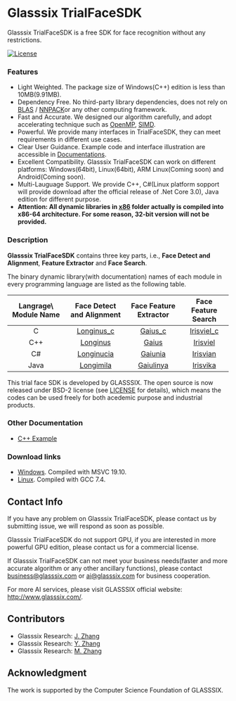 # Glasssix TrialFaceSDK

Glasssix TrialFaceSDK is a free SDK for face recognition without any restrictions. 

[![License](https://img.shields.io/badge/license-BSD-blue.svg)](LICENSE)

### Features

- Light Weighted. The package size of Windows(C++) edition is less than 10MB(9.91MB).
- Dependency Free. No third-party library dependencies, does not rely on [BLAS](http://www.netlib.org/blas/)  / [NNPACK](https://github.com/Maratyszcza/NNPACK)or any other computing framework.
- Fast and Accurate. We designed our algorithm carefully, and adopt accelerating technique such as [OpenMP](https://www.openmp.org/), [SIMD](http://www.thinkwiki.org/wiki/SIMD).
- Powerful. We provide many interfaces in TrialFaceSDK, they can meet requirements in different use cases.
- Clear User Guidance. Example code and interface illustration are accessible in [Documentations](./doc).
- Excellent Compatibility. Glasssix TrialFaceSDK can work on different platforms: Windows(64bit), Linux(64bit), ARM Linux(Coming soon) and Android(Coming soon).
- Multi-Lauguage Support. We provide C++, C#(Linux platform sopport will provide download after the official release of .Net Core 3.0), Java edition for different purpose.
- **Attention: All dynamic libraries in [x86](./x86) folder actually is compiled into x86-64 architecture. For some reason, 32-bit version will not be provided.**

### Description

**Glasssix TrialFaceSDK** contains three key parts, i.e., **Face Detect and Alignment**, **Feature Extractor** and **Face Search**.

The binary dynamic library(with documentation) names of each module in every programming language are listed as the following table.

| 	Langrage\\ Module Name	| Face Detect and Alignment | Face Feature Extractor | Face Feature Search |
| :-------: | :-------:| :------: | :------: |
| C     	|  [Longinus_c](./doc/C/Longinus_en-US.md)| [Gaius_c](./doc/C/Gaius_en-US.md) | [Irisviel_c](./doc/C/Irisviel_en-US.md) |
| C++     	|  [Longinus](./doc/C++/Longinus_en-US.md)| [Gaius](./doc/C++/Gaius_en-US.md) | [Irisviel](./doc/C++/Irisviel_en-US.md) |
| C#   		|[Longinucia](./doc/CSharp/Longinucia_en_US.md)|[Gaiunia](./doc/CSharp/Gaiunia_en_US.md) | [Irisvian](./doc/CSharp/Irisvian_en-US.md) |
| Java  	|[Longimila](./doc/Java/Longimila_en-US.md)|[Gaiulinya](./doc/Java/Gaiulinya_en-US.md) | [Irisvika](./doc/Java/Irisvika_en-US.md) |

This trial face SDK is developed by GLASSSIX. The open source is now released under BSD-2 license (see [LICENSE](LICENSE) for details), which means the codes can be used freely for both acedemic purpose and industrial products.

### Other Documentation

* [C++ Example](./x86/Windows/C++/README.md)

### Download links
* [Windows](./x86/Windows). Compiled with MSVC 19.10.
* [Linux](./x86/Linux). Compiled with GCC 7.4.

## Contact Info

If you have any problem on Glasssix TrialFaceSDK, please contact us by submitting issue, we will respond as soon as possible.

Glasssix TrialFaceSDK do not support GPU, if you are interested in more powerful GPU edition, please contact us for a commercial license.

If Glasssix TrialFaceSDK can not meet your business needs(faster and more accurate algorithm or any other ancillary functions), please contact business@glasssix.com or ai@glasssix.com for business cooperation. 

For more AI services, please visit GLASSSIX official website: http://www.glasssix.com/.

## Contributors

- Glasssix Research: [J. Zhang](https://github.com/fengye2two)
- Glasssix Research: [Y. Zhang](https://github.com/zhangyifu2016)
- Glasssix Research: [M. Zhang](https://github.com/mingyu92)

## Acknowledgment

The work is supported by the Computer Science Foundation of GLASSSIX.

